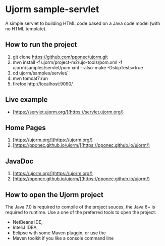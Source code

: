 # Ujorm sample-servlet
A simple servlet to building HTML code based on a Java code model (with no HTML template).

## How to run the project

1. git clone https://github.com/pponec/ujorm.git
2. mvn install -f ujorm/project-m2/ujo-tools/pom.xml -f ujorm/samples/servlet/pom.xml --also-make -DskipTests=true
4. cd ujorm/samples/servlet/
5. mvn tomcat7:run 
6. firefox http://localhost:9090/

## Live example

 * [https://servlet.ujorm.org/](https://servlet.ujorm.org/)

## Home Pages

 1. [https://ujorm.org/](https://ujorm.org/)
 2. [https://pponec.github.io/ujorm/](https://pponec.github.io/ujorm/)

## JavaDoc

 1. [https://ujorm.org/](https://ujorm.org/)
 2. [https://pponec.github.io/ujorm/](https://pponec.github.io/ujorm/)


## How to open the Ujorm project

The Java 7.0 is required to compile of the project souces, the Java 6+ is required to runtime.
Use a one of the preferred tools to open the project:

*  NetBeans IDE,
*  InteliJ IDEA,
*  Eclipse with some Maven pluggin, or use the
*  Maven toolkit if you like a console command line






